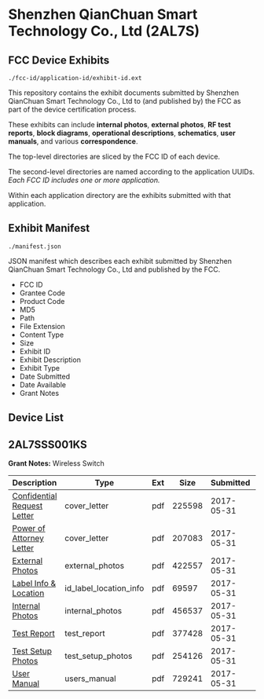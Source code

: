 # Shenzhen QianChuan Smart Technology Co., Ltd (2AL7S)
## FCC Device Exhibits

```
./fcc-id/application-id/exhibit-id.ext
```

This repository contains the exhibit documents submitted by Shenzhen QianChuan Smart Technology Co., Ltd to (and published by) the FCC as part of the device certification process.

These exhibits can include **internal photos**, **external photos**, **RF test reports**, **block diagrams**, **operational descriptions**, **schematics**, **user manuals**, and various **correspondence**.

The top-level directories are sliced by the FCC ID of each device.

The second-level directories are named according to the application UUIDs. *Each FCC ID includes one or more application.*

Within each application directory are the exhibits submitted with that application. 

## Exhibit Manifest

```
./manifest.json
```

JSON manifest which describes each exhibit submitted by Shenzhen QianChuan Smart Technology Co., Ltd and published by the FCC.

- FCC ID
- Grantee Code
- Product Code
- MD5
- Path
- File Extension
- Content Type
- Size
- Exhibit ID
- Exhibit Description
- Exhibit Type
- Date Submitted
- Date Available
- Grant Notes

## Device List
## 2AL7SSS001KS
**Grant Notes:** Wireless Switch

| Description | Type | Ext | Size | Submitted | Available |
| ----------- | ---- | --- | ---- | --------- | --------- |
| [Confidential Request Letter](2AL7SSS001KS/d56b89bed7a099c1b9114cb21a9b6c2d/3409433.pdf) | cover_letter | pdf | 225598 | 2017-05-31 | 2017-05-31 |
| [Power of Attorney Letter](2AL7SSS001KS/d56b89bed7a099c1b9114cb21a9b6c2d/3409434.pdf) | cover_letter | pdf | 207083 | 2017-05-31 | 2017-05-31 |
| [External Photos](2AL7SSS001KS/d56b89bed7a099c1b9114cb21a9b6c2d/3409430.pdf) | external_photos | pdf | 422557 | 2017-05-31 | 2017-05-31 |
| [Label Info & Location](2AL7SSS001KS/d56b89bed7a099c1b9114cb21a9b6c2d/3409432.pdf) | id_label_location_info | pdf | 69597 | 2017-05-31 | 2017-05-31 |
| [Internal Photos](2AL7SSS001KS/d56b89bed7a099c1b9114cb21a9b6c2d/3409431.pdf) | internal_photos | pdf | 456537 | 2017-05-31 | 2017-05-31 |
| [Test Report](2AL7SSS001KS/d56b89bed7a099c1b9114cb21a9b6c2d/3409435.pdf) | test_report | pdf | 377428 | 2017-05-31 | 2017-05-31 |
| [Test Setup Photos](2AL7SSS001KS/d56b89bed7a099c1b9114cb21a9b6c2d/3409436.pdf) | test_setup_photos | pdf | 254126 | 2017-05-31 | 2017-05-31 |
| [User Manual](2AL7SSS001KS/d56b89bed7a099c1b9114cb21a9b6c2d/3409437.pdf) | users_manual | pdf | 729241 | 2017-05-31 | 2017-05-31 |
